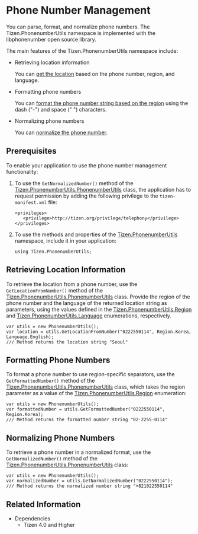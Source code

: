 # Phone Number Management

You can parse, format, and normalize phone numbers. The Tizen.PhonenumberUtils namespace is implemented with the libphonenumber open source library.

The main features of the Tizen.PhonenumberUtils namespace include:

-   Retrieving location information

    You can [get the location](#getting) based on the phone number, region, and language.

-   Formatting phone numbers

    You can [format the phone number string based on the region](#formatting) using the dash ("-") and space (" ") characters.

-   Normalizing phone numbers

    You can [normalize the phone number](#normalizing).

## Prerequisites

To enable your application to use the phone number management functionality:

1.  To use the `GetNormalizedNumber()` method of the [Tizen.PhonenumberUtils.PhonenumberUtils](https://developer.tizen.org/dev-guide/csapi/api/Tizen.PhonenumberUtils.PhonenumberUtils.html) class, the application has to request permission by adding the following privilege to the `tizen-manifest.xml` file:

    ```
    <privileges>
       <privilege>http://tizen.org/privilege/telephony</privilege>
    </privileges>
    ```

2.  To use the methods and properties of the [Tizen.PhonenumberUtils](https://developer.tizen.org/dev-guide/csapi/api/Tizen.PhonenumberUtils.html) namespace, include it in your application:

    ```
    using Tizen.PhonenumberUtils;
    ```

<a name="getting"></a>
## Retrieving Location Information

To retrieve the location from a phone number, use the `GetLocationFromNumber()` method of the [Tizen.PhonenumberUtils.PhonenumberUtils](https://developer.tizen.org/dev-guide/csapi/api/Tizen.PhonenumberUtils.PhonenumberUtils.html) class. Provide the region of the phone number and the language of the returned location string as parameters, using the values defined in the [Tizen.PhonenumberUtils.Region](https://developer.tizen.org/dev-guide/csapi/api/Tizen.PhonenumberUtils.Region.html) and [Tizen.PhonenumberUtils.Language](https://developer.tizen.org/dev-guide/csapi/api/Tizen.PhonenumberUtils.Language.html) enumerations, respectively.

```
var utils = new PhonenumberUtils();
var location = utils.GetLocationFromNumber("0222550114", Region.Korea, Language.English);
/// Method returns the location string "Seoul"
```

<a name="formatting"></a>
## Formatting Phone Numbers

To format a phone number to use region-specific separators, use the `GetFormattedNumber()` method of the [Tizen.PhonenumberUtils.PhonenumberUtils](https://developer.tizen.org/dev-guide/csapi/api/Tizen.PhonenumberUtils.PhonenumberUtils.html) class, which takes the region parameter as a value of the [Tizen.PhonenumberUtils.Region](https://developer.tizen.org/dev-guide/csapi/api/Tizen.PhonenumberUtils.Region.html) enumeration:

```
var utils = new PhonenumberUtils();
var formattedNumber = utils.GetFormattedNumber("0222550114", Region.Korea);
/// Method returns the formatted number string "02-2255-0114"
```

<a name="normalizing"></a>
## Normalizing Phone Numbers

To retrieve a phone number in a normalized format, use the `GetNormalizedNumber()` method of the [Tizen.PhonenumberUtils.PhonenumberUtils](https://developer.tizen.org/dev-guide/csapi/api/Tizen.PhonenumberUtils.PhonenumberUtils.html) class:

```
var utils = new PhonenumberUtils();
var normalizedNumber = utils.GetNormalizedNumber("0222550114");
/// Method returns the normalized number string "+821022550114"
```



## Related Information
* Dependencies
  -   Tizen 4.0 and Higher
